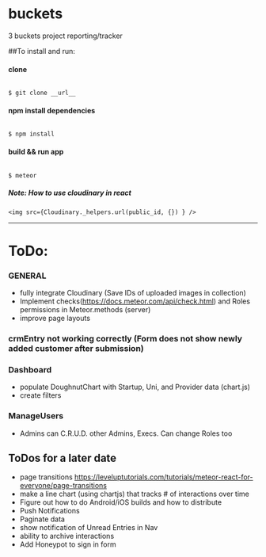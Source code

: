 # buckets
3 buckets project reporting/tracker

##To install and run:

#### clone
<code>
$ git clone __url__
</code>

#### npm install dependencies
<code>
$ npm install
</code>

#### build && run app
<code>
$ meteor
</code>

##### Note: How to use cloudinary in react
`<img src={Cloudinary._helpers.url(public_id, {}) } />`

---

# ToDo:

### GENERAL
* fully integrate Cloudinary (Save IDs of uploaded images in collection)
* Implement checks(https://docs.meteor.com/api/check.html) and Roles permissions in Meteor.methods (server)
* improve page layouts

### crmEntry not working correctly (Form does not show newly added customer after submission)

### Dashboard
* populate DoughnutChart with Startup, Uni, and Provider data (chart.js)
* create filters

### ManageUsers
* Admins can C.R.U.D. other Admins, Execs. Can change Roles too

## ToDos for a later date
* page transitions https://leveluptutorials.com/tutorials/meteor-react-for-everyone/page-transitions
* make a line chart (using chartjs) that tracks # of interactions over time
* Figure out how to do Android/iOS builds and how to distribute
* Push Notifications
* Paginate data
* show notification of Unread Entries in Nav
* ability to archive interactions
* Add Honeypot to sign in form

